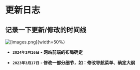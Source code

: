 # 更新日志

## 记录一下更新/修改的时间线




![[images.png]](https://crunchm-1314329473.cos.ap-chongqing.myqcloud.com//hic/tbodgyxlu4011.jpg){width=50%}


- **`2024年3月16日` - 网站前端的布局确定**


- **`2023年3月17日` - 修改一部分细节，如：修改导航菜单、确定大纲**